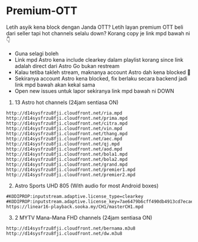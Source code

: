 # Premium-OTT

Letih asyik kena block dengan Janda OTT? Letih layan premium OTT beli dari seller tapi hot channels selalu down? Korang copy je link mpd bawah ni 👇

- Guna selagi boleh
- Link mpd Astro kena include clearkey dalam playlist korang since link adalah direct dari Astro Go bukan restream
- Kalau tetiba takleh stream, maknanya account Astro dah kena blocked 👀
- Sekiranya account Astro kena blocked, fix berlaku secara backend jadi link mpd bawah akan kekal sama
- Open new issues untuk lapor sekiranya link mpd bawah ni DOWN

1. 13 Astro hot channels (24jam sentiasa ON)

```
http://d14sysfrzu8fji.cloudfront.net/ria.mpd
http://d14sysfrzu8fji.cloudfront.net/prima.mpd
http://d14sysfrzu8fji.cloudfront.net/citra.mpd
http://d14sysfrzu8fji.cloudfront.net/vin.mpd
http://d14sysfrzu8fji.cloudfront.net/thang.mpd
http://d14sysfrzu8fji.cloudfront.net/aec.mpd
http://d14sysfrzu8fji.cloudfront.net/qj.mpd
http://d14sysfrzu8fji.cloudfront.net/aod.mpd
http://d14sysfrzu8fji.cloudfront.net/bola1.mpd
http://d14sysfrzu8fji.cloudfront.net/bola2.mpd
http://d14sysfrzu8fji.cloudfront.net/grand.mpd
http://d14sysfrzu8fji.cloudfront.net/premier1.mpd
http://d14sysfrzu8fji.cloudfront.net/premier2.mpd
```
2. Astro Sports UHD 805 (With audio for most Android boxes)

```
#KODIPROP:inputstream.adaptive.license_type=clearkey
#KODIPROP:inputstream.adaptive.license_key=7ae6479b6cff490db4913cd7ecaef62d:a7e50788b3f2813c90a17479c6d2cd68
https://linear16-playback.sooka.my/CH1/masterCH1.mpd
```
3. 2 MYTV Mana-Mana FHD channels (24jam sentiasa ON)

```
http://d14sysfrzu8fji.cloudfront.net/bernama.m3u8
http://d14sysfrzu8fji.cloudfront.net/dw.m3u8
```
